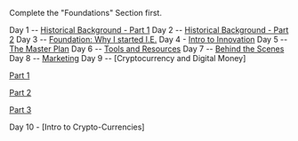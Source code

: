 Complete the "Foundations" Section first.

Day 1 -- [Historical Background - Part 1](https://international-entrepreneurship.teachable.com/courses/international-entrepreneurships/lectures/3276058)
Day 2 -- [Historical Background - Part 2](https://international-entrepreneurship.teachable.com/courses/international-entrepreneurships/lectures/3276106)
Day 3 -- [Foundation: Why I started I.E.](https://international-entrepreneurship.teachable.com/courses/international-entrepreneurships/lectures/3283565)
Day 4 - [Intro to Innovation](https://international-entrepreneurship.teachable.com/courses/international-entrepreneurships/lectures/3487055)
Day 5 -- [The Master Plan](https://international-entrepreneurship.teachable.com/courses/international-entrepreneurships/lectures/3284384)
Day 6 -- [Tools and Resources](https://international-entrepreneurship.teachable.com/courses/international-entrepreneurships/lectures/3284555)
Day 7 -- [Behind the Scenes](https://international-entrepreneurship.teachable.com/courses/international-entrepreneurships/lectures/3284513)
Day 8 -- [Marketing](https://international-entrepreneurship.teachable.com/courses/international-entrepreneurships/lectures/3360443)
Day 9 -- [Cryptocurrency and Digital Money]

[Part 1](https://international-entrepreneurship.teachable.com/courses/international-entrepreneurships/lectures/3359674)

[Part 2](https://international-entrepreneurship.teachable.com/courses/international-entrepreneurships/lectures/3365367)

[Part 3](https://international-entrepreneurship.teachable.com/courses/international-entrepreneurships/lectures/3365194)

Day 10 - [Intro to Crypto-Currencies]